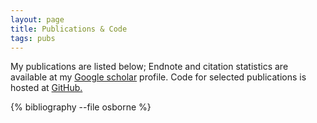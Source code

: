 ```yaml
---
layout: page
title: Publications & Code
tags: pubs
---
```


My publications are listed below; Endnote and citation statistics are available at my [Google scholar](http://scholar.google.co.uk/citations?user=iTNcAakAAAAJ)
profile. Code for selected publications is hosted at [GitHub.](https://github.com/OxfordML)

{% bibliography --file osborne %}
